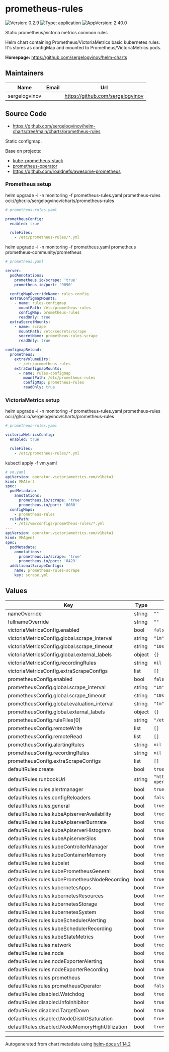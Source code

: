 # prometheus-rules

![Version: 0.2.9](https://img.shields.io/badge/Version-0.2.9-informational?style=flat-square) ![Type: application](https://img.shields.io/badge/Type-application-informational?style=flat-square) ![AppVersion: 2.40.0](https://img.shields.io/badge/AppVersion-2.40.0-informational?style=flat-square)

Static prometheus/victoria metrics common rules

Helm chart containing Prometheus/VictoriaMetrics basic kubernetes rules.
It's stores as configMap and mounted to Prometheus/VictoriaMetrics pods.

**Homepage:** <https://github.com/sergelogvinov/helm-charts>

## Maintainers

| Name | Email | Url |
| ---- | ------ | --- |
| sergelogvinov |  | <https://github.com/sergelogvinov> |

## Source Code

* <https://github.com/sergelogvinov/helm-charts/tree/main/charts/prometheus-rules>

Static configmap.

Base on projects:
* [kube-prometheus-stack](https://github.com/prometheus-community/helm-charts)
* [prometheus-operator](https://github.com/prometheus-operator/kube-prometheus/tree/main/manifests)
* https://github.com/roaldnefs/awesome-prometheus

### Prometheus setup

helm upgrade -i -n monitoring -f prometheus-rules.yaml prometheus-rules oci://ghcr.io/sergelogvinov/charts/prometheus-rules

```yaml
# prometheus-rules.yaml

prometheusConfig:
  enabled: true

  ruleFiles:
    - /etc/prometheus-rules/*.yml
```

helm upgrade -i -n monitoring -f prometheus.yaml prometheus prometheus-community/prometheus

```yaml
# prometheus.yaml

server:
  podAnnotations:
    prometheus.io/scrape: 'true'
    prometheus.io/port: '9090'

  configMapOverrideName: rules-config
  extraConfigmapMounts:
    - name: rules-configmap
      mountPath: /etc/prometheus-rules
      configMap: prometheus-rules
      readOnly: true
  extraSecretMounts:
    - name: scrape
      mountPath: /etc/secrets/scrape
      secretName: prometheus-rules-scrape
      readOnly: true

configmapReload:
  prometheus:
    extraVolumeDirs:
      - /etc/prometheus-rules
    extraConfigmapMounts:
      - name: rules-configmap
        mountPath: /etc/prometheus-rules
        configMap: prometheus-rules
        readOnly: true
```

### VictoriaMetrics setup

helm upgrade -i -n monitoring -f prometheus-rules.yaml prometheus-rules oci://ghcr.io/sergelogvinov/charts/prometheus-rules

```yaml
# prometheus-rules.yaml

victoriaMetricsConfig:
  enabled: true

  ruleFiles:
    - /etc/prometheus-rules/*.yml
```

kubectl apply -f vm.yaml

```yaml
# vm.yaml
apiVersion: operator.victoriametrics.com/v1beta1
kind: VMAlert
spec:
  podMetadata:
    annotations:
      prometheus.io/scrape: 'true'
      prometheus.io/port: '8080'
  configMaps:
    - prometheus-rules
  rulePath:
    - /etc/vm/configs/prometheus-rules/*.yml
---
apiVersion: operator.victoriametrics.com/v1beta1
kind: VMAgent
spec:
  podMetadata:
    annotations:
      prometheus.io/scrape: 'true'
      prometheus.io/port: '8429'
  additionalScrapeConfigs:
    name: prometheus-rules-scrape
    key: scrape.yml
```

## Values

| Key | Type | Default | Description |
|-----|------|---------|-------------|
| nameOverride | string | `""` |  |
| fullnameOverride | string | `""` |  |
| victoriaMetricsConfig.enabled | bool | `false` |  |
| victoriaMetricsConfig.global.scrape_interval | string | `"1m"` |  |
| victoriaMetricsConfig.global.scrape_timeout | string | `"10s"` |  |
| victoriaMetricsConfig.global.external_labels | object | `{}` |  |
| victoriaMetricsConfig.recordingRules | string | `nil` |  |
| victoriaMetricsConfig.extraScrapeConfigs | list | `[]` |  |
| prometheusConfig.enabled | bool | `false` |  |
| prometheusConfig.global.scrape_interval | string | `"1m"` |  |
| prometheusConfig.global.scrape_timeout | string | `"10s"` |  |
| prometheusConfig.global.evaluation_interval | string | `"1m"` |  |
| prometheusConfig.global.external_labels | object | `{}` |  |
| prometheusConfig.ruleFiles[0] | string | `"/etc/prometheus-rules/*.yml"` |  |
| prometheusConfig.remoteWrite | list | `[]` |  |
| prometheusConfig.remoteRead | list | `[]` |  |
| prometheusConfig.alertingRules | string | `nil` |  |
| prometheusConfig.recordingRules | string | `nil` |  |
| prometheusConfig.extraScrapeConfigs | list | `[]` |  |
| defaultRules.create | bool | `true` |  |
| defaultRules.runbookUrl | string | `"https://runbooks.prometheus-operator.dev/runbooks"` |  |
| defaultRules.rules.alertmanager | bool | `true` |  |
| defaultRules.rules.configReloaders | bool | `false` |  |
| defaultRules.rules.general | bool | `true` |  |
| defaultRules.rules.kubeApiserverAvailability | bool | `true` |  |
| defaultRules.rules.kubeApiserverBurnrate | bool | `true` |  |
| defaultRules.rules.kubeApiserverHistogram | bool | `true` |  |
| defaultRules.rules.kubeApiserverSlos | bool | `true` |  |
| defaultRules.rules.kubeControllerManager | bool | `true` |  |
| defaultRules.rules.kubeContainerMemory | bool | `true` |  |
| defaultRules.rules.kubelet | bool | `true` |  |
| defaultRules.rules.kubePrometheusGeneral | bool | `true` |  |
| defaultRules.rules.kubePrometheusNodeRecording | bool | `true` |  |
| defaultRules.rules.kubernetesApps | bool | `true` |  |
| defaultRules.rules.kubernetesResources | bool | `true` |  |
| defaultRules.rules.kubernetesStorage | bool | `true` |  |
| defaultRules.rules.kubernetesSystem | bool | `true` |  |
| defaultRules.rules.kubeSchedulerAlerting | bool | `true` |  |
| defaultRules.rules.kubeSchedulerRecording | bool | `true` |  |
| defaultRules.rules.kubeStateMetrics | bool | `true` |  |
| defaultRules.rules.network | bool | `true` |  |
| defaultRules.rules.node | bool | `true` |  |
| defaultRules.rules.nodeExporterAlerting | bool | `true` |  |
| defaultRules.rules.nodeExporterRecording | bool | `true` |  |
| defaultRules.rules.prometheus | bool | `true` |  |
| defaultRules.rules.prometheusOperator | bool | `false` |  |
| defaultRules.disabled.Watchdog | bool | `true` |  |
| defaultRules.disabled.InfoInhibitor | bool | `true` |  |
| defaultRules.disabled.TargetDown | bool | `true` |  |
| defaultRules.disabled.NodeDiskIOSaturation | bool | `true` |  |
| defaultRules.disabled.NodeMemoryHighUtilization | bool | `true` |  |

----------------------------------------------
Autogenerated from chart metadata using [helm-docs v1.14.2](https://github.com/norwoodj/helm-docs/releases/v1.14.2)
